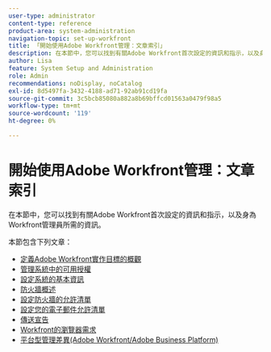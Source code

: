 ```yaml
---
user-type: administrator
content-type: reference
product-area: system-administration
navigation-topic: set-up-workfront
title: 「開始使用Adobe Workfront管理：文章索引」
description: 在本節中，您可以找到有關Adobe Workfront首次設定的資訊和指示，以及身為Workfront管理員所需的資訊。
author: Lisa
feature: System Setup and Administration
role: Admin
recommendations: noDisplay, noCatalog
exl-id: 8d5497fa-3432-4188-ad71-92ab91cd19fa
source-git-commit: 3c5bcb85080a882a8b69bffcd01563a0479f98a5
workflow-type: tm+mt
source-wordcount: '119'
ht-degree: 0%

---
```


# 開始使用Adobe Workfront管理：文章索引

在本節中，您可以找到有關Adobe Workfront首次設定的資訊和指示，以及身為Workfront管理員所需的資訊。

本節包含下列文章：

* [定義Adobe Workfront實作目標的概觀](../../administration-and-setup/get-started-wf-administration/define-wf-goals-objectives.md)
* [管理系統中的可用授權](../../administration-and-setup/get-started-wf-administration/manage-available-licenses-in-your-system.md)
* [設定系統的基本資訊](../../administration-and-setup/get-started-wf-administration/configure-basic-info.md)
* [防火牆概述](../../administration-and-setup/get-started-wf-administration/firewall-overview.md)
* [設定防火牆的允許清單](../../administration-and-setup/get-started-wf-administration/configure-your-firewall.md)
* [設定您的電子郵件允許清單](../../administration-and-setup/get-started-wf-administration/configure-your-email-allowlist.md)
* [傳送宣告](../../administration-and-setup/get-started-wf-administration/view-send-announcements.md)
* [Workfront的瀏覽器需求](../../administration-and-setup/get-started-wf-administration/workfront-browser-requirements.md)
* [平台型管理差異(Adobe Workfront/Adobe Business Platform)](../../administration-and-setup/get-started-wf-administration/actions-in-admin-console.md)
